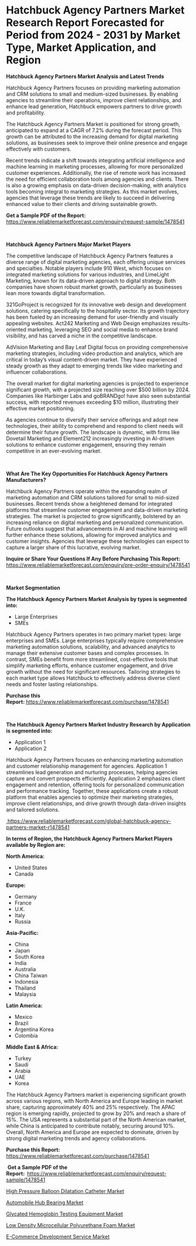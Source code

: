 <p><h1>Hatchbuck Agency Partners Market Research Report Forecasted for Period from 2024 -  2031 by Market Type, Market Application, and Region</h1></p><p><strong>Hatchbuck Agency Partners Market Analysis and Latest Trends</strong></p>
<p><p>Hatchbuck Agency Partners focuses on providing marketing automation and CRM solutions to small and medium-sized businesses. By enabling agencies to streamline their operations, improve client relationships, and enhance lead generation, Hatchbuck empowers partners to drive growth and profitability.</p><p>The Hatchbuck Agency Partners Market is positioned for strong growth, anticipated to expand at a CAGR of 7.2% during the forecast period. This growth can be attributed to the increasing demand for digital marketing solutions, as businesses seek to improve their online presence and engage effectively with customers. </p><p>Recent trends indicate a shift towards integrating artificial intelligence and machine learning in marketing processes, allowing for more personalized customer experiences. Additionally, the rise of remote work has increased the need for efficient collaboration tools among agencies and clients. There is also a growing emphasis on data-driven decision-making, with analytics tools becoming integral to marketing strategies. As this market evolves, agencies that leverage these trends are likely to succeed in delivering enhanced value to their clients and driving sustainable growth.</p></p>
<p><strong>Get a Sample PDF of the Report:&nbsp;</strong> <a href="https://www.reliablemarketforecast.com/enquiry/request-sample/1478541?utm_campaign=1870&utm_medium=2&utm_source=Github&utm_content=ia&utm_term=09122024&utm_id=hatchbuck-agency-partners">https://www.reliablemarketforecast.com/enquiry/request-sample/1478541</a></p>
<p>&nbsp;</p>
<p><strong>Hatchbuck Agency Partners Major Market Players</strong></p>
<p><p>The competitive landscape of Hatchbuck Agency Partners features a diverse range of digital marketing agencies, each offering unique services and specialties. Notable players include 910 West, which focuses on integrated marketing solutions for various industries, and LimeLight Marketing, known for its data-driven approach to digital strategy. Both companies have shown robust market growth, particularly as businesses lean more towards digital transformation.</p><p>321GoProject is recognized for its innovative web design and development solutions, catering specifically to the hospitality sector. Its growth trajectory has been fueled by an increasing demand for user-friendly and visually appealing websites. Act242 Marketing and Web Design emphasizes results-oriented marketing, leveraging SEO and social media to enhance brand visibility, and has carved a niche in the competitive landscape.</p><p>AdVision Marketing and Bay Leaf Digital focus on providing comprehensive marketing strategies, including video production and analytics, which are critical in today’s visual content-driven market. They have experienced steady growth as they adapt to emerging trends like video marketing and influencer collaborations.</p><p>The overall market for digital marketing agencies is projected to experience significant growth, with a projected size reaching over $500 billion by 2024. Companies like Harbinger Labs and goBRANDgo! have also seen substantial success, with reported revenues exceeding $10 million, illustrating their effective market positioning.</p><p>As agencies continue to diversify their service offerings and adopt new technologies, their ability to comprehend and respond to client needs will determine their future growth. The landscape is dynamic, with firms like Dovetail Marketing and Element212 increasingly investing in AI-driven solutions to enhance customer engagement, ensuring they remain competitive in an ever-evolving market.</p></p>
<p>&nbsp;</p>
<p><strong>What Are The Key Opportunities For Hatchbuck Agency Partners Manufacturers?</strong></p>
<p><p>Hatchbuck Agency Partners operate within the expanding realm of marketing automation and CRM solutions tailored for small to mid-sized businesses. Recent trends show a heightened demand for integrated platforms that streamline customer engagement and data-driven marketing strategies. The market is projected to grow significantly, bolstered by an increasing reliance on digital marketing and personalized communication. Future outlooks suggest that advancements in AI and machine learning will further enhance these solutions, allowing for improved analytics and customer insights. Agencies that leverage these technologies can expect to capture a larger share of this lucrative, evolving market.</p></p>
<p><strong>Inquire or Share Your Questions If Any Before Purchasing This Report:</strong> <a href="https://www.reliablemarketforecast.com/enquiry/pre-order-enquiry/1478541?utm_campaign=1870&utm_medium=2&utm_source=Github&utm_content=ia&utm_term=09122024&utm_id=hatchbuck-agency-partners">https://www.reliablemarketforecast.com/enquiry/pre-order-enquiry/1478541</a></p>
<p>&nbsp;</p>
<p><strong>Market Segmentation</strong></p>
<p><strong>The Hatchbuck Agency Partners Market Analysis by types is segmented into:</strong></p>
<p><ul><li>Large Enterprises</li><li>SMEs</li></ul></p>
<p><p>Hatchbuck Agency Partners operates in two primary market types: large enterprises and SMEs. Large enterprises typically require comprehensive marketing automation solutions, scalability, and advanced analytics to manage their extensive customer bases and complex processes. In contrast, SMEs benefit from more streamlined, cost-effective tools that simplify marketing efforts, enhance customer engagement, and drive growth without the need for significant resources. Tailoring strategies to each market type allows Hatchbuck to effectively address diverse client needs and foster lasting relationships.</p></p>
<p><strong>Purchase this Report:&nbsp;</strong><a href="https://www.reliablemarketforecast.com/purchase/1478541?utm_campaign=1870&utm_medium=2&utm_source=Github&utm_content=ia&utm_term=09122024&utm_id=hatchbuck-agency-partners">https://www.reliablemarketforecast.com/purchase/1478541</a></p>
<p>&nbsp;</p>
<p><strong>The Hatchbuck Agency Partners Market Industry Research by Application is segmented into:</strong></p>
<p><ul><li>Application 1</li><li>Application 2</li></ul></p>
<p><p>Hatchbuck Agency Partners focuses on enhancing marketing automation and customer relationship management for agencies. Application 1 streamlines lead generation and nurturing processes, helping agencies capture and convert prospects efficiently. Application 2 emphasizes client engagement and retention, offering tools for personalized communication and performance tracking. Together, these applications create a robust platform that enables agencies to optimize their marketing strategies, improve client relationships, and drive growth through data-driven insights and tailored solutions.</p></p>
<p><a href="https://www.reliablemarketforecast.com/global-hatchbuck-agency-partners-market-r1478541?utm_campaign=1870&utm_medium=2&utm_source=Github&utm_content=ia&utm_term=09122024&utm_id=hatchbuck-agency-partners">&nbsp;https://www.reliablemarketforecast.com/global-hatchbuck-agency-partners-market-r1478541</a></p>
<p><strong>In terms of Region, the Hatchbuck Agency Partners Market Players available by Region are:</strong></p>
<p>
    <p> <strong> North America: </strong>
        <ul>
            <li>United States</li>
            <li>Canada</li>
        </ul>
        </p> 
    <p> <strong> Europe: </strong>
        <ul>
            <li>Germany</li>
            <li>France</li>
            <li>U.K.</li>
            <li>Italy</li>
            <li>Russia</li>
        </ul>
        </p> 
    <p> <strong> Asia-Pacific: </strong>
        <ul>
            <li>China</li>
            <li>Japan</li>
            <li>South Korea</li>
            <li>India</li>
            <li>Australia</li>
            <li>China Taiwan</li>
            <li>Indonesia</li>
            <li>Thailand</li>
            <li>Malaysia</li>
        </ul>
        </p> 
    <p> <strong> Latin America: </strong>
        <ul>
            <li>Mexico</li>
            <li>Brazil</li>
            <li>Argentina Korea</li>
            <li>Colombia</li>
        </ul>
        </p> 
    <p> <strong> Middle East & Africa: </strong>
        <ul>
            <li>Turkey</li>
            <li>Saudi</li>
            <li>Arabia</li>
            <li>UAE</li>
            <li>Korea</li>
        </ul>
    </p>
    </p>
<p><p>The Hatchbuck Agency Partners market is experiencing significant growth across various regions, with North America and Europe leading in market share, capturing approximately 40% and 25% respectively. The APAC region is emerging rapidly, projected to grow by 20% and reach a share of 15%. The USA represents a substantial part of the North American market, while China is anticipated to contribute notably, securing around 10%. Overall, North America and Europe are expected to dominate, driven by strong digital marketing trends and agency collaborations.</p></p>
<p><strong>Purchase this Report: </strong><a href="https://www.reliablemarketforecast.com/purchase/1478541?utm_campaign=1870&utm_medium=2&utm_source=Github&utm_content=ia&utm_term=09122024&utm_id=hatchbuck-agency-partners">https://www.reliablemarketforecast.com/purchase/1478541</a></p>
<p>&nbsp;<strong>Get a Sample PDF of the Report:&nbsp;&nbsp;</strong><a href="https://www.reliablemarketforecast.com/enquiry/request-sample/1478541?utm_campaign=1870&utm_medium=2&utm_source=Github&utm_content=ia&utm_term=09122024&utm_id=hatchbuck-agency-partners">https://www.reliablemarketforecast.com/enquiry/request-sample/1478541</a></p>
<p><strong></strong></p>
<p><p><a href="https://www.linkedin.com/pulse/t-insight-dial-ziosf?utm_campaign=1870&utm_medium=2&utm_source=Github&utm_content=ia&utm_term=09122024&utm_id=hatchbuck-agency-partners">High Pressure Balloon Dilatation Catheter Market</a></p><p><a href="https://www.linkedin.com/pulse/the-sympatico-insight-9odme?utm_campaign=1870&utm_medium=2&utm_source=Github&utm_content=ia&utm_term=09122024&utm_id=hatchbuck-agency-partners">Automobile Hub Bearing Market</a></p><p><a href="https://www.linkedin.com/pulse/compreh-proposis-fbaif?utm_campaign=1870&utm_medium=2&utm_source=Github&utm_content=ia&utm_term=09122024&utm_id=hatchbuck-agency-partners">Glycated Hemoglobin Testing Equipment Market</a></p><p><a href="https://www.linkedin.com/pulse/explosive-growth-low-density-microcellular-polyurethane-foam-onrif?utm_campaign=1870&utm_medium=2&utm_source=Github&utm_content=ia&utm_term=09122024&utm_id=hatchbuck-agency-partners">Low Density Microcellular Polyurethane Foam Market</a></p><p><a href="https://github.com/PeterParrish5/Market-Research-Report-List-7/blob/main/e-commerce-development-service-market.md?utm_campaign=1870&utm_medium=2&utm_source=Github&utm_content=ia&utm_term=09122024&utm_id=hatchbuck-agency-partners">E-Commerce Development Service Market</a></p></p>